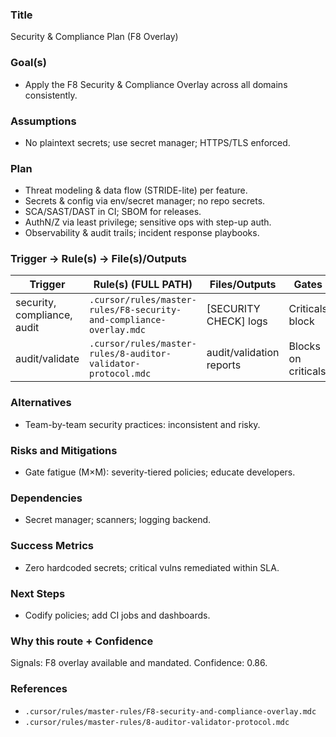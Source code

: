 ### Title
Security & Compliance Plan (F8 Overlay)

### Goal(s)
- Apply the F8 Security & Compliance Overlay across all domains consistently.

### Assumptions
- No plaintext secrets; use secret manager; HTTPS/TLS enforced.

### Plan
- Threat modeling & data flow (STRIDE-lite) per feature.
- Secrets & config via env/secret manager; no repo secrets.
- SCA/SAST/DAST in CI; SBOM for releases.
- AuthN/Z via least privilege; sensitive ops with step-up auth.
- Observability & audit trails; incident response playbooks.

### Trigger → Rule(s) → File(s)/Outputs
| Trigger | Rule(s) (FULL PATH) | Files/Outputs | Gates |
|---|---|---|---|
| security, compliance, audit | `.cursor/rules/master-rules/F8-security-and-compliance-overlay.mdc` | [SECURITY CHECK] logs | Criticals block |
| audit/validate | `.cursor/rules/master-rules/8-auditor-validator-protocol.mdc` | audit/validation reports | Blocks on criticals |

### Alternatives
- Team-by-team security practices: inconsistent and risky.

### Risks and Mitigations
- Gate fatigue (M×M): severity-tiered policies; educate developers.

### Dependencies
- Secret manager; scanners; logging backend.

### Success Metrics
- Zero hardcoded secrets; critical vulns remediated within SLA.

### Next Steps
- Codify policies; add CI jobs and dashboards.

### Why this route + Confidence
Signals: F8 overlay available and mandated. Confidence: 0.86.

### References
- `.cursor/rules/master-rules/F8-security-and-compliance-overlay.mdc`
- `.cursor/rules/master-rules/8-auditor-validator-protocol.mdc`
